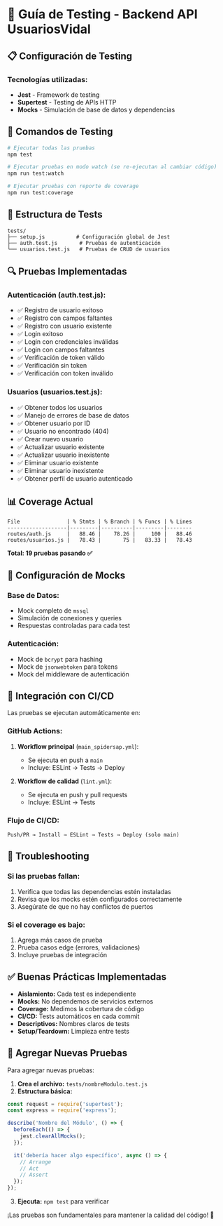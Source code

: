 # 🧪 Guía de Testing - Backend API UsuariosVidal

## 📋 Configuración de Testing

### **Tecnologías utilizadas:**
- **Jest** - Framework de testing
- **Supertest** - Testing de APIs HTTP
- **Mocks** - Simulación de base de datos y dependencias

## 🚀 Comandos de Testing

```bash
# Ejecutar todas las pruebas
npm test

# Ejecutar pruebas en modo watch (se re-ejecutan al cambiar código)
npm run test:watch

# Ejecutar pruebas con reporte de coverage
npm run test:coverage
```

## 📁 Estructura de Tests

```
tests/
├── setup.js          # Configuración global de Jest
├── auth.test.js       # Pruebas de autenticación
└── usuarios.test.js   # Pruebas de CRUD de usuarios
```

## 🔍 Pruebas Implementadas

### **Autenticación (auth.test.js):**
- ✅ Registro de usuario exitoso
- ✅ Registro con campos faltantes
- ✅ Registro con usuario existente
- ✅ Login exitoso
- ✅ Login con credenciales inválidas
- ✅ Login con campos faltantes
- ✅ Verificación de token válido
- ✅ Verificación sin token
- ✅ Verificación con token inválido

### **Usuarios (usuarios.test.js):**
- ✅ Obtener todos los usuarios
- ✅ Manejo de errores de base de datos
- ✅ Obtener usuario por ID
- ✅ Usuario no encontrado (404)
- ✅ Crear nuevo usuario
- ✅ Actualizar usuario existente
- ✅ Actualizar usuario inexistente
- ✅ Eliminar usuario existente
- ✅ Eliminar usuario inexistente
- ✅ Obtener perfil de usuario autenticado

## 📊 Coverage Actual

```
File               | % Stmts | % Branch | % Funcs | % Lines
-------------------|---------|----------|---------|--------
routes/auth.js     |   88.46 |    78.26 |     100 |   88.46
routes/usuarios.js |   78.43 |       75 |   83.33 |   78.43
```

**Total: 19 pruebas pasando ✅**

## 🔧 Configuración de Mocks

### **Base de Datos:**
- Mock completo de `mssql`
- Simulación de conexiones y queries
- Respuestas controladas para cada test

### **Autenticación:**
- Mock de `bcrypt` para hashing
- Mock de `jsonwebtoken` para tokens
- Mock del middleware de autenticación

## 🎯 Integración con CI/CD

Las pruebas se ejecutan automáticamente en:

### **GitHub Actions:**
1. **Workflow principal** (`main_spidersap.yml`):
   - Se ejecuta en push a `main`
   - Incluye: ESLint → Tests → Deploy

2. **Workflow de calidad** (`lint.yml`):
   - Se ejecuta en push y pull requests
   - Incluye: ESLint → Tests

### **Flujo de CI/CD:**
```
Push/PR → Install → ESLint → Tests → Deploy (solo main)
```

## 🚨 Troubleshooting

### **Si las pruebas fallan:**
1. Verifica que todas las dependencias estén instaladas
2. Revisa que los mocks estén configurados correctamente
3. Asegúrate de que no hay conflictos de puertos

### **Si el coverage es bajo:**
1. Agrega más casos de prueba
2. Prueba casos edge (errores, validaciones)
3. Incluye pruebas de integración

## ✅ Buenas Prácticas Implementadas

- **Aislamiento:** Cada test es independiente
- **Mocks:** No dependemos de servicios externos
- **Coverage:** Medimos la cobertura de código
- **CI/CD:** Tests automáticos en cada commit
- **Descriptivos:** Nombres claros de tests
- **Setup/Teardown:** Limpieza entre tests

## 🔄 Agregar Nuevas Pruebas

Para agregar nuevas pruebas:

1. **Crea el archivo:** `tests/nombreModulo.test.js`
2. **Estructura básica:**
```javascript
const request = require('supertest');
const express = require('express');

describe('Nombre del Módulo', () => {
  beforeEach(() => {
    jest.clearAllMocks();
  });

  it('debería hacer algo específico', async () => {
    // Arrange
    // Act
    // Assert
  });
});
```

3. **Ejecuta:** `npm test` para verificar

¡Las pruebas son fundamentales para mantener la calidad del código! 🎯 